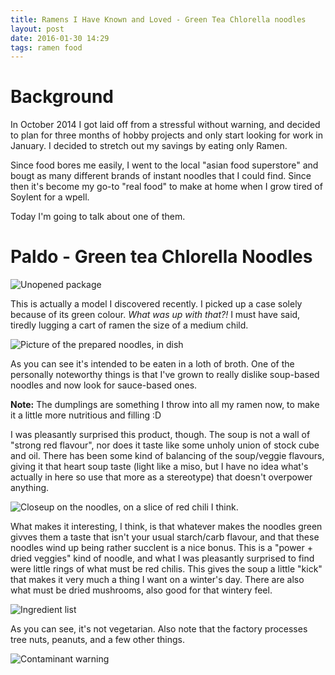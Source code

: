 ```yaml
---
title: Ramens I Have Known and Loved - Green Tea Chlorella noodles
layout: post
date: 2016-01-30 14:29
tags: ramen food
---
```


Background
===

In October 2014 I got laid off from a stressful without warning, and decided to plan for three months of hobby projects and only start looking for work in January. I decided to stretch out my savings by eating only Ramen.

Since food bores me easily, I went to the local "asian food superstore" and bougt as many different brands of instant noodles that I could find. Since then it's become my go-to "real food" to make at home when I grow tired of Soylent for a wpell.

Today I'm going to talk about one of them.

Paldo - Green tea Chlorella Noodles
====

![Unopened package](/assets/img/ramen/greensoup1.jpg)

This is actually a model I discovered recently. I picked up a case solely because of its green colour. *What was up with that?!* I must have said, tiredly lugging a cart of ramen the size of a medium child.

![Picture of the prepared noodles, in dish](/assets/img/ramen/greensoup2.jpg)


As you can see it's intended to be eaten in a loth of broth. One of the personally noteworthy things is that I've grown to really dislike soup-based noodles and now look for sauce-based ones.

**Note:** The dumplings are something I throw into all my ramen now, to make it a little more nutritious and filling :D

I was pleasantly surprised this product, though. The soup is not a wall of "strong red flavour", nor does it taste like some unholy union of stock cube and oil. There has been some kind of balancing of the soup/veggie flavours, giving it that heart soup taste (light like a miso, but I have no idea what's actually in here so use that more as a stereotype) that doesn't overpower anything.

![Closeup on the noodles, on a slice of red chili I think.](/assets/img/ramen/greensoup3.jpg)

What makes it interesting, I think, is that whatever makes the noodles green givves them a taste that isn't your usual starch/carb flavour, and that these noodles wind up being rather succlent is a nice bonus.
This is a "power + dried veggies" kind of noodle, and what I was pleasantly surprised to find were little rings of what must be red chilis. This gives the soup a little "kick" that makes it very much a thing I want on a winter's day. There are also what must be dried mushrooms, also good for that wintery feel.

![Ingredient list](/assets/img/ramen/greensoup4.jpg)

As you can see, it's not vegetarian. Also note that the factory processes tree nuts, peanuts, and a few other things.

![Contaminant warning](/assets/img/ramen/greensoup5.jpg)
